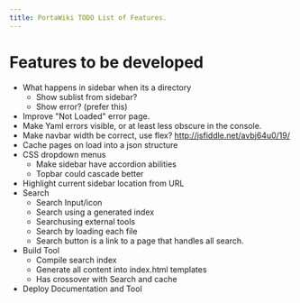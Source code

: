 ```yaml
---
title: PortaWiki TODO List of Features.
---
```


Features to be developed
========================

* What happens in sidebar when its a directory
    * Show sublist from sidebar?
    * Show error? (prefer this)
* Improve "Not Loaded" error page.
* Make Yaml errors visible, or at least less obscure in the console.
* Make navbar width be correct, use flex? http://jsfiddle.net/avbj64u0/19/
* Cache pages on load into a json structure
* CSS dropdown menus
    * Make sidebar have accordion abilities
    * Topbar could cascade better
* Highlight current sidebar location from URL
* Search 
    * Search Input/icon
    * Search using a generated index
    * Searchusing external tools
    * Search by loading each file
    * Search button is a link to a page that handles all search.
* Build Tool
    * Compile search index
    * Generate all content into index.html templates
    * Has crossover with Search and cache
* Deploy Documentation and Tool
